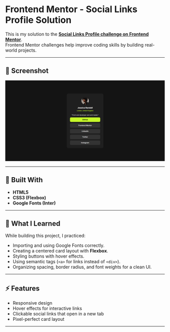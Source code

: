 # Frontend Mentor - Social Links Profile Solution

This is my solution to the **[Social Links Profile challenge on Frontend Mentor](https://www.frontendmentor.io/challenges/social-links-profile-UG32l9m6dQ)**.  
Frontend Mentor challenges help improve coding skills by building real-world projects.

---

## 📸 Screenshot

![Preview Screenshot](./assets/images/social%20links%20profile%20screenshot.png)

---

## 🚀 Built With

- **HTML5**  
- **CSS3 (Flexbox)**  
- **Google Fonts (Inter)**  

---

## 🎯 What I Learned

While building this project, I practiced:
- Importing and using Google Fonts correctly.  
- Creating a centered card layout with **Flexbox**.  
- Styling buttons with hover effects.  
- Using semantic tags (`<a>` for links instead of `<div>`).  
- Organizing spacing, border radius, and font weights for a clean UI.  

---

## ⚡ Features

- Responsive design  
- Hover effects for interactive links  
- Clickable social links that open in a new tab  
- Pixel-perfect card layout  

---
